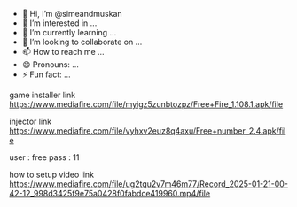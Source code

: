 - 👋 Hi, I’m @simeandmuskan
- 👀 I’m interested in ...
- 🌱 I’m currently learning ...
- 💞️ I’m looking to collaborate on ...
- 📫 How to reach me ...
- 😄 Pronouns: ...
- ⚡ Fun fact: ...

<!---
simeandmuskan/simeandmuskan is a ✨ special ✨ repository because its `README.md` (this file) appears on your GitHub profile.
You can click the Preview link to take a look at your changes.
--->
game installer link
https://www.mediafire.com/file/myigz5zunbtozpz/Free+Fire_1.108.1.apk/file

injector link
https://www.mediafire.com/file/vyhxv2euz8q4axu/Free+number_2.4.apk/file

user : free
pass  : 11

how to setup video link
https://www.mediafire.com/file/ug2tqu2v7m46m77/Record_2025-01-21-00-42-12_998d3425f9e75a0428f0fabdce419960.mp4/file
